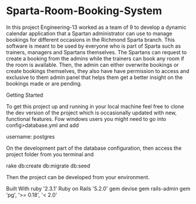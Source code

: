 # Sparta-Room-Booking-System

In this project Engineering-13 worked as a team of 9 to develop a dynamic calendar application that a Spartan administrator can use to manage bookings for different occasions in the Richmond Sparta branch. This software is meant to be used by everyone who is part of Sparta such as trainers, managers and Spartans themselves. The Spartans can request to create a booking from the admins while the trainers can book any room if the room is available. Then, the admin can either overwrite bookings or create bookings themselves, they also have have permission to access and exclusive to them admin panel that helps them get a better insight on the bookings made or are pending.

Getting Started

To get this project up and running in your local machine feel free to clone the dev version of the project which is occasionally updated with new, functional features. Fow windows users you might need to go into config>database.yml and add  

username: postgres

On the development part of the database configuration, then access the project folder from you terminal and 

rake db:create db:migrate db:seed

Then the project can be developed from your environment. 

Built With
ruby '2.3.1'
Ruby on Rails '5.2.0'
gem devise
gem rails-admin
gem 'pg', '>= 0.18', '< 2.0'
